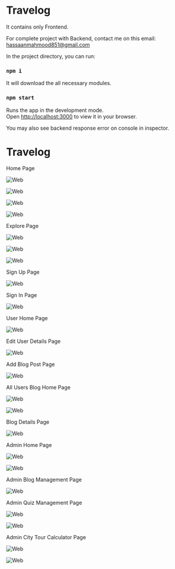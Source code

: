 # Travelog 

It contains only Frontend.

For complete project with Backend, contact me on this email: hassaanmahmood851@gmail.com

In the project directory, you can run:

### `npm i`

It will download the all necessary modules.

### `npm start`

Runs the app in the development mode.\
Open [http://localhost:3000](http://localhost:3000) to view it in your browser.

You may also see backend response error on console in inspector.

# Travelog

Home Page

![Web](pic/1.png)

![Web](pic/2.png)

![Web](pic/3.png)

![Web](pic/4.png)

Explore Page

![Web](pic/5.png)

![Web](pic/6.png)

![Web](pic/7.png)

Sign Up Page

![Web](pic/8.png)

Sign In Page

![Web](pic/9.png)

User Home Page

![Web](pic/10.png)

Edit User Details Page 

![Web](pic/11.1.png)

Add Blog Post Page

![Web](pic/12.png)

All Users Blog Home Page

![Web](pic/13.png)

![Web](pic/14.png)

Blog Details Page

![Web](pic/15.png)

Admin Home Page

![Web](pic/16.png)

![Web](pic/17.png)

Admin Blog Management Page

![Web](pic/18.png)

Admin Quiz Management Page

![Web](pic/19.png)

![Web](pic/20.png)

Admin City Tour Calculator Page

![Web](pic/21.png)

![Web](pic/22.png)


